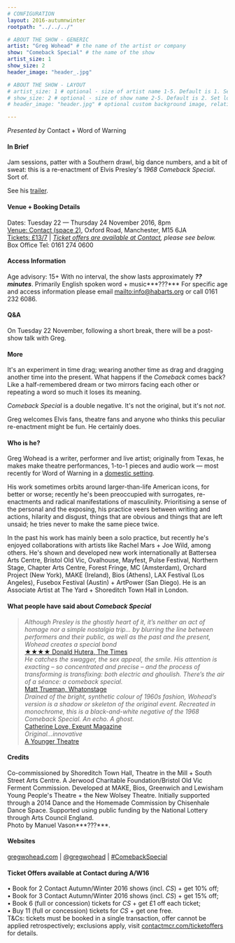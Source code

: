 ```yaml
---
# CONFIGURATION
layout: 2016-autumnwinter
rootpath: "../../../"

# ABOUT THE SHOW - GENERIC
artist: "Greg Wohead" # the name of the artist or company
show: "Comeback Special" # the name of the show
artist_size: 1
show_size: 2
header_image: "header_.jpg"    

# ABOUT THE SHOW - LAYOUT
# artist_size: 1 # optional - size of artist name 1-5. Default is 1. Set longer names to lower values
# show_size: 2 # optional - size of show name 2-5. Default is 2. Set longer names to lower values
# header_image: "header.jpg" # optional custom background image, relative to current page

---
```

*Presented by* Contact + Word of Warning         
         
#### In Brief    
Jam sessions, patter with a Southern drawl, big dance numbers, and a bit of sweat: this is a re-enactment of Elvis Presley's *1968 Comeback Special*. Sort of.         
         
See his <a href="http://vimeo.com/165147968" target="_blank">trailer</a>.        
         
#### Venue + Booking Details    
Dates: Tuesday 22 — Thursday 24 November 2016, 8pm         
<a href="http://contactmcr.com/visit/getting-here" target="_blank">Venue: Contact (space 2)</a>, Oxford Road, Manchester, M15 6JA             
<a href="http://contactmcr.com/whats-on/58697-greg-wohead-comeback-special/booking" target="_blank">Tickets: £13/7</a> | *<a href="http://www.contactmcr.com/ticketoffers" target="_blank">Ticket offers are available at Contact</a>, please see below.*     
Box Office Tel: 0161 274 0600         
        
#### Access Information        
Age advisory: 15+ With no interval, the show lasts approximately ***?? minutes***. Primarily English spoken word + music***???*** For specific age and access information please email <mailto:info@habarts.org> or call 0161 232 6086.     
             
#### Q&A         
On Tuesday 22 November, following a short break, there will be a post-show talk with Greg.          
         
#### More      
It's an experiment in time drag; wearing another time as drag and dragging another time into the present. What happens if the *Comeback* comes back? Like a half-remembered dream or two mirrors facing each other or repeating a word so much it loses its meaning.        
         
*Comeback Special* is a double negative. It's not the original, but it's not *not*.        
         
Greg welcomes Elvis fans, theatre fans and anyone who thinks this peculiar re-enactment might be fun. He certainly does.          
         
#### Who is he?     
Greg Wohead is a writer, performer and live artist; originally from Texas, he makes make theatre performances, 1-to-1 pieces and audio work — most recently for Word of Warning in a [domestic setting](/archive/2013-domestic/wohead).             
         
His work sometimes orbits around larger-than-life American icons, for better or worse; recently he's been preoccupied with surrogates, re-enactments and radical manifestations of masculinity. Prioritising a sense of the personal and the exposing, his practice veers between writing and actions, hilarity and disgust, things that are obvious and things that are left unsaid; he tries never to make the same piece twice.            
         
In the past his work has mainly been a solo practice, but recently he's enjoyed collaborations with artists like Rachel Mars + Joe Wild, among others. He's shown and developed new work internationally at Battersea Arts Centre, Bristol Old Vic, Ovalhouse, Mayfest, Pulse Festival, Northern Stage, Chapter Arts Centre, Forest Fringe, MC (Amsterdam), Orchard Project (New York), MAKE (Ireland), Bios (Athens), LAX Festival (Los Angeles), Fusebox Festival (Austin) + ArtPower (San Diego). He is an Associate Artist at The Yard + Shoreditch Town Hall in London.           
         
#### What people have said about *Comeback Special*         
>*Although Presley is the ghostly heart of it, it’s neither an act of homage nor a simple nostalgia trip… by blurring the line between performers and their public, as well as the past and the present, Wohead creates a special bond*<br><a href="http://www.thetimes.co.uk/tto/arts/firstnightreviews/article4725184.ece" target="_blank">★★★★ Donald Hutera, The Times</a>        
>*He catches the swagger, the sex appeal, the smile. His attention is exacting – so concentrated and precise – and the process of transforming is transfixing: both electric and ghoulish. There’s the air of a séance: a comeback special.*<br><a href="http://" target="_blank">Matt Trueman, Whatonstage</a>        
>*Drained of the bright, synthetic colour of 1960s fashion, Wohead’s version is a shadow or skeleton of the original event. Recreated in monochrome, this is a black-and-white negative of the 1968 Comeback Special. An echo. A ghost.*<br><a href="http://" target="_blank">Catherine Love, Exeunt Magazine</a>        
>*Original…innovative*<br><a href="http://" target="_blank">A Younger Theatre</a>       
         
#### Credits          
Co-commissioned by Shoreditch Town Hall, Theatre in the Mill + South Street Arts Centre. A Jerwood Charitable Foundation/Bristol Old Vic Ferment Commission. Developed at MAKE, Bios, Greenwich and Lewisham Young People's Theatre + the New Wolsey Theatre. Initially supported through a 2014 Dance and the Homemade Commission by Chisenhale Dance Space. Supported using public funding by the National Lottery through Arts Council England.<br>Photo by Manuel Vason***???***.        
         
#### Websites          
<a href="http://gregwohead.com" target="_blank">gregwohead.com</a> | <a href="http://twitter.com/gregwohead" target="_blank">@gregwohead</a> | <a href="http://twitter.com/hashtag/ComebackSpecial" target="_blank">#ComebackSpecial</a>

#### Ticket Offers available at Contact during A/W16         
• Book for 2 Contact Autumn/Winter 2016 shows (incl. *CS*) + get 10% off;<br>• Book for 3 Contact Autumn/Winter 2016 shows (incl. *CS*) + get 15% off;<br>• Book 6 (full or concession) tickets for *CS* + get £1 off each ticket;<br>• Buy 11 (full or concession) tickets for *CS* + get one free.                  
T&Cs: tickets must be booked in a single transaction, offer cannot be applied retrospectively; exclusions apply, visit <a href="http://www.contactmcr.com/ticketoffers" target="_blank">contactmcr.com/ticketoffers</a> for details.

